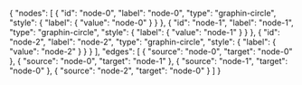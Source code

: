 {
    "nodes": [
        {
            "id": "node-0",
            "label": "node-0",
            "type": "graphin-circle",
            "style": {
                "label": {
                    "value": "node-0"
                }
            }
        },
        {
            "id": "node-1",
            "label": "node-1",
            "type": "graphin-circle",
            "style": {
                "label": {
                    "value": "node-1"
                }
            }
        },
        {
            "id": "node-2",
            "label": "node-2",
            "type": "graphin-circle",
            "style": {
                "label": {
                    "value": "node-2"
                }
            }
        }
    ],
    "edges": [
        {
            "source": "node-0",
            "target": "node-0"
        },
        {
            "source": "node-0",
            "target": "node-1"
        },
        {
            "source": "node-1",
            "target": "node-0"
        },
        {
            "source": "node-2",
            "target": "node-0"
        }
    ]
}